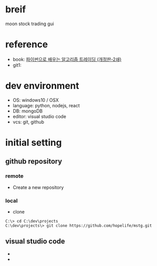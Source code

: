 # breif
moon stock trading gui

# reference
- book: [파이썬으로 배우는 알고리즘 트레이딩 (개정판-2쇄)](https://wikidocs.net/3524)
- git1: 


# dev environment
- OS: windows10 / OSX
- language: python, nodejs, react
- DB: mongoDB
- editor: visual studio code
- vcs: git, github


# initial setting

## github repository

### remote

- Create a new repository

### local

- clone
```
C:\> cd C:\dev\projects
C:\dev\projects\> git clone https://github.com/hopelife/mstg.git
```

## visual studio code
- 
-


